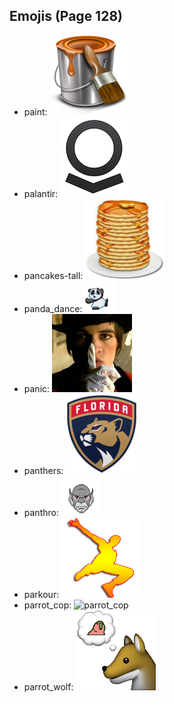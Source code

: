 
## Emojis (Page 128)

* paint: ![paint](output/paint.png)
* palantir: ![palantir](output/palantir.png)
* pancakes-tall: ![pancakes-tall](output/pancakes-tall.png)
* panda_dance: ![panda_dance](output/panda_dance.gif)
* panic: ![panic](output/panic.jpg)
* panthers: ![panthers](output/panthers.png)
* panthro: ![panthro](output/panthro.png)
* parkour: ![parkour](output/parkour.png)
* parrot_cop: ![parrot_cop](output/parrot_cop)
* parrot_wolf: ![parrot_wolf](output/parrot_wolf.gif)

